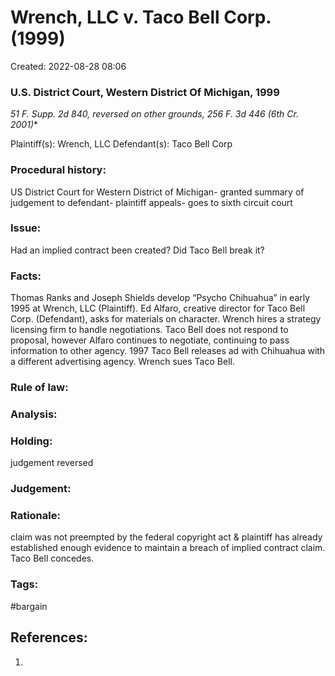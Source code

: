 # Wrench, LLC v. Taco Bell Corp. (1999)
Created: 2022-08-28 08:06

### U.S. District Court, Western District Of Michigan, 1999

*51 F. Supp. 2d 840, reversed on other grounds, 256 F. 3d 446 (6th Cr. 2001)**

Plaintiff(s): Wrench, LLC
Defendant(s): Taco Bell Corp

### Procedural history: 
US District Court for Western District of Michigan- granted summary of judgement to defendant- plaintiff appeals- goes to sixth circuit court

### Issue: 
Had an implied contract been created? Did Taco Bell break it?

### Facts: 
Thomas Ranks and Joseph Shields develop “Psycho Chihuahua” in early 1995 at Wrench, LLC (Plaintiff). Ed Alfaro, creative director for Taco Bell Corp. (Defendant), asks for materials on character. Wrench hires a strategy licensing firm to handle negotiations. Taco Bell does not respond to proposal, however Alfaro continues to negotiate, continuing to pass information to other agency. 1997 Taco Bell releases ad with Chihuahua with a different advertising agency. Wrench sues Taco Bell.

### Rule of law:

### Analysis:

### Holding:
judgement reversed

### Judgement:

### Rationale:
claim was not preempted by the federal copyright act & plaintiff has already established enough evidence to maintain a breach of implied contract claim. Taco Bell concedes.

### Tags:
#bargain 




## References:

1.